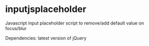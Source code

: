 inputjsplaceholder
==================

Javascript input placeholder script to remove/add default value on focus/blur

Dependencies: latest version of jQuery